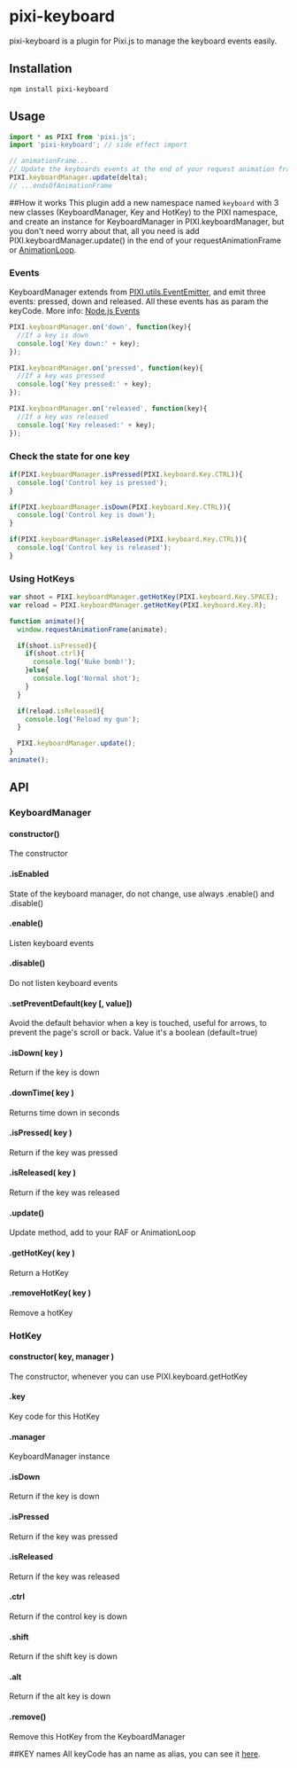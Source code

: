 pixi-keyboard
======================

pixi-keyboard is a plugin for Pixi.js to manage the keyboard events easily.

## Installation
```
npm install pixi-keyboard
```

## Usage

```js
import * as PIXI from 'pixi.js';
import 'pixi-keyboard'; // side effect import

// animationFrame...
// Update the keyboards events at the end of your request animation frame or your set interval.
PIXI.keyboardManager.update(delta);
// ...endsOfAnimationFrame
```

##How it works
This plugin add a new namespace named `keyboard` with 3 new classes (KeyboardManager, Key and HotKey) to the PIXI namespace, and create an instance for KeyboardManager in PIXI.keyboardManager, but you don't need worry about that, all you need is add PIXI.keyboardManager.update() in the end of your requestAnimationFrame or [AnimationLoop](https://github.com/Nazariglez/pixi-animationloop/).

### Events
KeyboardManager extends from [PIXI.utils.EventEmitter](https://github.com/primus/eventemitter3), and emit three events: pressed, down and released. All these events has as param the keyCode. More info: [Node.js Events](https://nodejs.org/api/events.html#events_emitter_emit_event_arg1_arg2)
```js
PIXI.keyboardManager.on('down', function(key){
  //If a key is down
  console.log('Key down:' + key);
});

PIXI.keyboardManager.on('pressed', function(key){
  //If a key was pressed
  console.log('Key pressed:' + key);
});

PIXI.keyboardManager.on('released', function(key){
  //If a key was released
  console.log('Key released:' + key);
});
```

### Check the state for one key
```js
if(PIXI.keyboardManager.isPressed(PIXI.keyboard.Key.CTRL)){
  console.log('Control key is pressed');
}

if(PIXI.keyboardManager.isDown(PIXI.keyboard.Key.CTRL)){
  console.log('Control key is down');
}

if(PIXI.keyboardManager.isReleased(PIXI.keyboard.Key.CTRL)){
  console.log('Control key is released');
}
```

### Using HotKeys
```js
var shoot = PIXI.keyboardManager.getHotKey(PIXI.keyboard.Key.SPACE);
var reload = PIXI.keyboardManager.getHotKey(PIXI.keyboard.Key.R);

function animate(){
  window.requestAnimationFrame(animate);

  if(shoot.isPressed){
    if(shoot.ctrl){
      console.log('Nuke bomb!');
    }else{
      console.log('Normal shot');
    }
  }

  if(reload.isReleased){
    console.log('Reload my gun');
  }

  PIXI.keyboardManager.update();
}
animate();
```
## API
### KeyboardManager
#### constructor()
The constructor
#### .isEnabled
State of the keyboard manager, do not change, use always .enable() and .disable()
#### .enable()
Listen keyboard events
#### .disable()
Do not listen keyboard events
#### .setPreventDefault(key [, value])
Avoid the default behavior when a key is touched, useful for arrows, to prevent the page's scroll or back. Value it's a boolean (default=true)
#### .isDown( key )
Return if the key is down
#### .downTime( key )
Returns time down in seconds
#### .isPressed( key )
Return if the key was pressed
#### .isReleased( key )
Return if the key was released
#### .update()
Update method, add to your RAF or AnimationLoop
#### .getHotKey( key )
Return a HotKey
#### .removeHotKey( key )
Remove a hotKey

### HotKey
#### constructor( key, manager )
The constructor, whenever you can use PIXI.keyboard.getHotKey
#### .key
Key code for this HotKey
#### .manager
KeyboardManager instance
#### .isDown
Return if the key is down
#### .isPressed
Return if the key was pressed
#### .isReleased
Return if the key was released
#### .ctrl
Return if the control key is down
#### .shift
Return if the shift key is down
#### .alt
Return if the alt key is down
#### .remove()
Remove this HotKey from the KeyboardManager

##KEY names
All keyCode has an name as alias, you can see it [here](https://github.com/Nazariglez/pixi-keyboard/blob/master/src/Key.js).
